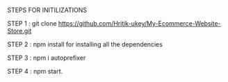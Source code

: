 STEPS FOR INITILIZATIONS

STEP 1 : git clone https://github.com/Hritik-ukey/My-Ecommerce-Website-Store.git    
       
STEP 2 : npm install for installing all the dependencies              
 
STEP 3 : npm i autoprefixer         
      
STEP 4 : npm start. 
 
 
 

